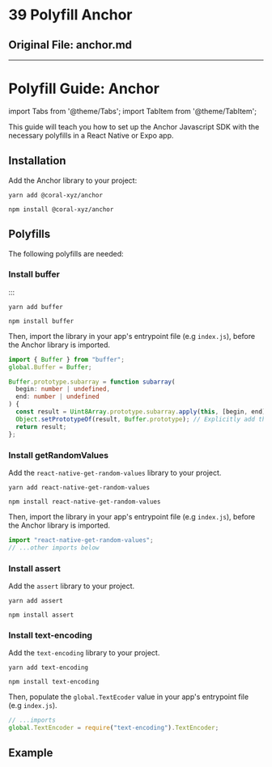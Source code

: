 # 39 Polyfill Anchor

## Original File: anchor.md
---
# Polyfill Guide: Anchor

import Tabs from '@theme/Tabs';
import TabItem from '@theme/TabItem';

This guide will teach you how to set up the Anchor Javascript SDK with the necessary polyfills in a React Native or Expo app.

## Installation

Add the Anchor library to your project:

<Tabs>
<TabItem value="yarn" label="yarn">

```shell
yarn add @coral-xyz/anchor
```

</TabItem>
<TabItem value="npm" label="npm">

```shell
npm install @coral-xyz/anchor
```

</TabItem>
</Tabs>

## Polyfills

The following polyfills are needed:

### Install buffer

:::

<Tabs>
<TabItem value="yarn" label="yarn">

```shell
yarn add buffer
```

</TabItem>
<TabItem value="npm" label="npm">

```shell
npm install buffer
```

Then, import the library in your app's entrypoint file (e.g `index.js`), before the Anchor library is imported.

```typescript
import { Buffer } from "buffer";
global.Buffer = Buffer;

Buffer.prototype.subarray = function subarray(
  begin: number | undefined,
  end: number | undefined
) {
  const result = Uint8Array.prototype.subarray.apply(this, [begin, end]);
  Object.setPrototypeOf(result, Buffer.prototype); // Explicitly add the `Buffer` prototype (adds `readUIntLE`!)
  return result;
};
```

</TabItem>
</Tabs>

### Install getRandomValues

Add the `react-native-get-random-values` library to your project.

<Tabs>
<TabItem value="yarn" label="yarn">

```shell
yarn add react-native-get-random-values
```

</TabItem>
<TabItem value="npm" label="npm">

```shell
npm install react-native-get-random-values
```

</TabItem>
</Tabs>

Then, import the library in your app's entrypoint file (e.g `index.js`), before the Anchor library is imported.

```js
import "react-native-get-random-values";
// ...other imports below
```

### Install assert

Add the `assert` library to your project.

<Tabs>
<TabItem value="yarn" label="yarn">

```shell
yarn add assert
```

</TabItem>
<TabItem value="npm" label="npm">

```shell
npm install assert
```

</TabItem>
</Tabs>

### Install text-encoding

Add the `text-encoding` library to your project.

<Tabs>
<TabItem value="yarn" label="yarn">

```shell
yarn add text-encoding
```

</TabItem>
<TabItem value="npm" label="npm">

```shell
npm install text-encoding
```

</TabItem>
</Tabs>

Then, populate the `global.TextEcoder` value in your app's entrypoint file (e.g `index.js`).

```js
// ...imports
global.TextEncoder = require("text-encoding").TextEncoder;
```

## Example
